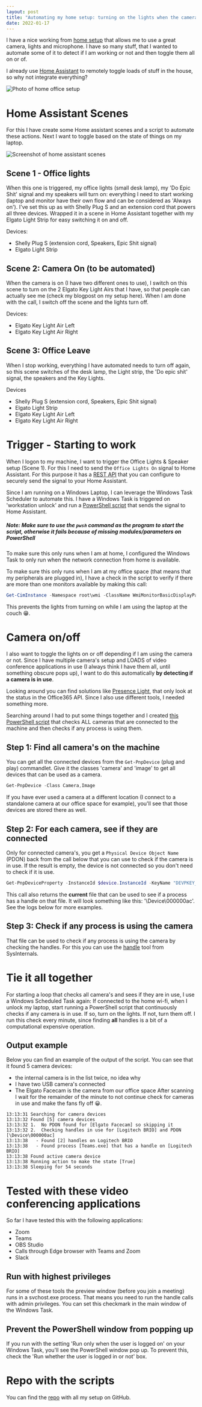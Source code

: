 ```yaml
---
layout: post
title: "Automating my home setup: turning on the lights when the camera is in use"
date: 2022-01-17
---
```


I have a nice working from [home setup](/blog/2021/05/13/home-setup) that allows me to use a great camera, lights and microphone. I have so many stuff, that I wanted to automate some of it to detect if I am working or not and then toggle them all on or of. 

I already use [Home Assistant](https://www.home-assistant.io/) to remotely toggle loads of stuff in the house, so why not integrate everything? 

![Photo of home office setup](/images/20210513/SetupUpdate2022.jpg)  

# Home Assistant Scenes
For this I have create some Home assistant scenes and a script to automate these actions. Next I want to toggle based on the state of things on my laptop.  

![Screenshot of home assistant scenes](/images/2022/20220117/20220117_homeassistant.png)   

## Scene 1 - Office lights
When this one is triggered, my office lights (small desk lamp), my 'Do Epic Shit' signal and my speakers will turn on: everything I need to start working (laptop and monitor have their own flow and can be considered as 'Always on'). I've set this up as with Shelly Plug S and an extension cord that powers all three devices. Wrapped it in a scene in Home Assistant together with my Elgato Light Strip for easy switching it on and off.

Devices:
- Shelly Plug S (extension cord, Speakers, Epic Shit signal)
- Elgato Light Strip

## Scene 2: Camera On (to be automated)
When the camera is on (I have two different ones to use), I switch on this scene to turn on the 2 Elgato Key Light Airs that I have, so that people can actually see me (check my blogpost on my setup here). When I am done with the call, I switch off the scene and the lights turn off.

Devices:
- Elgato Key Light Air Left
- Elgato Key Light Air Right

## Scene 3: Office Leave
When I stop working, everything I have automated needs to turn off again, so this scene switches of the desk lamp, the Light strip, the 'Do epic shit' signal, the speakers and the Key Lights.

Devices
- Shelly Plug S (extension cord, Speakers, Epic Shit signal)
- Elgato Light Strip
- Elgato Key Light Air Left
- Elgato Key Light Air Right

# Trigger - Starting to work
When I logon to my machine, I want to trigger the Office Lights & Speaker setup (Scene 1). For this I need to send the `Office Lights On` signal to Home Assistant. For this purpose it has a [REST API](https://developers.home-assistant.io/docs/api/rest/) that you can configure to securely send the signal to your Home Assistant.

Since I am running on a Windows Laptop, I can leverage the Windows Task Scheduler to automate this. I have a Windows Task is triggered on 'workstation unlock' and run a [PowerShell script](https://github.com/rajbos/home-automation/blob/main/WindowsLogin.ps1) that sends the signal to Home Assistant.

##### Note: Make sure to use the `pwsh` command as the program to start the script, otherwise it fails because of missing modules/parameters on PowerShell

To make sure this only runs when I am at home, I configured the Windows Task to only run when the network connection from home is available.

To make sure this only runs when I am at my office space (that means that my peripherals are plugged in), I have a check in the script to verify if there are more than one monitors available by making this call:
``` powershell 
Get-CimInstance -Namespace root\wmi -ClassName WmiMonitorBasicDisplayParams
```
This prevents the lights from turning on while I am using the laptop at the couch 😁.

# Camera on/off
I also want to toggle the lights on or off depending if I am using the camera or not. Since I have multiple camera's setup and LOADS of video conference applications in use (I always think I have them all, until something obscure pops up), I want to do this automatically **by detecting if a camera is in use**.

Looking around you can find solutions like [Presence Light](https://github.com/isaacrlevin/PresenceLight), that only look at the status in the Office365 API. Since I also use different tools, I needed something more. 

Searching around I had to put some things together and I created [this PowerShell script](https://github.com/rajbos/home-automation/blob/main/camera-check.ps1) that checks ALL cameras that are connected to the machine and then checks if any process is using them. 

## Step 1: Find all camera's on the machine
You can get all the connected devices from the `Get-PnpDevice` (plug and play) commandlet. Give it the classes 'camera' and 'image' to get all devices that can be used as a camera.
``` powershell
Get-PnpDevice -Class Camera,Image
```
If you have ever used a camera at a different location (I connect to a standalone camera at our office space for example), you'll see that those devices are stored there as well.

## Step 2: For each camera, see if they are connected
Only for connected camera's, you get a `Physical Device Object Name` (PDON) back from the call below that you can use to check if the camera is in use. If the result is empty, the device is not connected so you don't need to check if it is use.
``` powershell	
Get-PnpDeviceProperty -InstanceId $device.InstanceId -KeyName "DEVPKEY_Device_PDOName"
```
This call also returns the **current** file that can be used to see if a process has a handle on that file. It will look  something like this: '\Device\000000ac'. See the logs below for more examples.

## Step 3: Check if any process is using the camera
That file can be used to check if any process is using the camera by checking the handles. For this you can use the [handle](https://docs.microsoft.com/en-us/sysinternals/downloads/handle) tool from SysInternals.

# Tie it all together
For starting a loop that checks all camera's and sees if they are in use, I use a Windows Scheduled Task again: If connected to the home wi-fi, when I unlock my laptop, start running a PowerShell script that continuously checks if any camera is in use. If so, turn on the lights. If not, turn them off. I run this check every minute, since finding **all** handles is a bit of a computational expensive operation.

## Output example
Below you can find an example of the output of the script. You can see that it found 5 camera devices: 
- the internal camera is in the list twice, no idea why
- I have two USB camera's connected
- The Elgato Facecam is the camera from our office space
After scanning I wait for the remainder of the minute to not continue check for cameras in use and make the fans fly off 😀.

```
13:13:31 Searching for camera devices
13:13:32 Found [5] camera devices
13:13:32 1.  No PDON found for [Elgato Facecam] so skipping it
13:13:32 2.  Checking handles in use for [Logitech BRIO] and PDON [\Device\000000ac]
13:13:38   - Found [2] handles on Logitech BRIO
13:13:38   - Found process [Teams.exe] that has a handle on [Logitech BRIO]
13:13:38 Found active camera device
13:13:38 Running action to make the state [True]
13:13:38 Sleeping for 54 seconds
```

# Tested with these video conferencing applications
So far I have tested this with the following applications:
- Zoom
- Teams
- OBS Studio
- Calls through Edge browser with Teams and Zoom
- Slack

## Run with highest privileges
For some of these tools the preview window (before you join a meeting) runs in a svchost.exe process. That means you need to run the handle calls with admin privileges. You can set this checkmark in the main window of the Windows Task.

## Prevent the PowerShell window from popping up
If you run with the setting 'Run only when the user is logged on' on your Windows Task, you'll see the PowerShell window pop up. To prevent this, check the 'Run whether the user is logged in or not' box.

# Repo with the scripts
You can find the [repo](https://github.com/rajbos/home-automation) with all my setup on GitHub.
